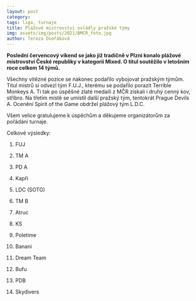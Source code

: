 ```yaml
---
layout: post
category:
tags: liga, turnaje
title: Plážové mistrovství ovládly pražské týmy
img: assets/img/posts/2021/BMCR_foto.jpg
author: Tereza Dvořáková
---
```

**Poslední červencový víkend se jako již tradičně v Plzni konalo plážové mistrovství České republiky v kategorii Mixed. O titul soutěžilo v letošním roce celkem 14 týmů.**

Všechny vítězné pozice se nakonec podařilo vybojovat pražským týmům. Titul mistrů si odvezl tým F.U.J., kterému se podařilo porazit Terrible Monkeys A. Ti tak po úspěšné zlaté medaili z MČR získali i druhý cenný kov, stříbro. Na třetím místě se umístil další pražský tým, tentokrát Prague Devils A. Ocenění Spirit of the Game obdržel plážový tým L.D.C. 

Všem velice gratulujeme k úspěchům a děkujeme organizátorům za pořádání turnaje.

Celkové výsledky:

1. FUJ

2. TM A

3. PD A

4. Kapři

5. LDC (SOTG) 

6. TM B

7. Atruc

8. KS

9. Poletime

10. Banani

11. Dream Team

12. Bufu

13. PDB

14. Skydivers
